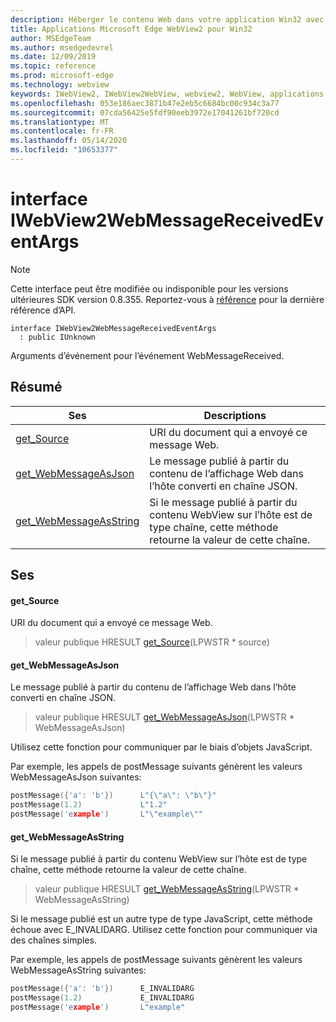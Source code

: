 ```yaml
---
description: Héberger le contenu Web dans votre application Win32 avec le contrôle Microsoft Edge WebView2
title: Applications Microsoft Edge WebView2 pour Win32
author: MSEdgeTeam
ms.author: msedgedevrel
ms.date: 12/09/2019
ms.topic: reference
ms.prod: microsoft-edge
ms.technology: webview
keywords: IWebView2, IWebView2WebView, webview2, WebView, applications Win32, Win32, Edge
ms.openlocfilehash: 053e186aec3871b47e2eb5c6684bc00c934c3a77
ms.sourcegitcommit: 07cda56425e5fdf90eeb3972e17041261bf720cd
ms.translationtype: MT
ms.contentlocale: fr-FR
ms.lasthandoff: 05/14/2020
ms.locfileid: "10653377"
---
```

# interface IWebView2WebMessageReceivedEventArgs 

> [!NOTE]
> Cette interface peut être modifiée ou indisponible pour les versions ultérieures SDK version 0.8.355. Reportez-vous à [référence](../../../webview2-api-reference.md) pour la dernière référence d’API.

```
interface IWebView2WebMessageReceivedEventArgs
  : public IUnknown
```

Arguments d’événement pour l’événement WebMessageReceived.

## Résumé

 Ses                        | Descriptions
--------------------------------|---------------------------------------------
[get_Source](#get_source) | URI du document qui a envoyé ce message Web.
[get_WebMessageAsJson](#get_webmessageasjson) | Le message publié à partir du contenu de l’affichage Web dans l’hôte converti en chaîne JSON.
[get_WebMessageAsString](#get_webmessageasstring) | Si le message publié à partir du contenu WebView sur l’hôte est de type chaîne, cette méthode retourne la valeur de cette chaîne.

## Ses

#### get_Source 

URI du document qui a envoyé ce message Web.

> valeur publique HRESULT [get_Source](#get_source)(LPWSTR * source)

#### get_WebMessageAsJson 

Le message publié à partir du contenu de l’affichage Web dans l’hôte converti en chaîne JSON.

> valeur publique HRESULT [get_WebMessageAsJson](#get_webmessageasjson)(LPWSTR * WebMessageAsJson)

Utilisez cette fonction pour communiquer par le biais d’objets JavaScript.

Par exemple, les appels de postMessage suivants génèrent les valeurs WebMessageAsJson suivantes:

```cpp
postMessage({'a': 'b'})      L"{\"a\": \"b\"}"
postMessage(1.2)             L"1.2"
postMessage('example')       L"\"example\""
```

#### get_WebMessageAsString 

Si le message publié à partir du contenu WebView sur l’hôte est de type chaîne, cette méthode retourne la valeur de cette chaîne.

> valeur publique HRESULT [get_WebMessageAsString](#get_webmessageasstring)(LPWSTR * WebMessageAsString)

Si le message publié est un autre type de type JavaScript, cette méthode échoue avec E_INVALIDARG. Utilisez cette fonction pour communiquer via des chaînes simples.

Par exemple, les appels de postMessage suivants génèrent les valeurs WebMessageAsString suivantes:

```cpp
postMessage({'a': 'b'})      E_INVALIDARG
postMessage(1.2)             E_INVALIDARG
postMessage('example')       L"example"
```


